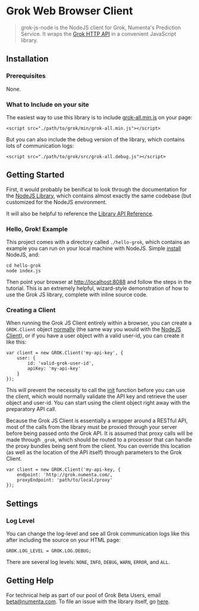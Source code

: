 Grok Web Browser Client
==================

> grok-js-node is the NodeJS client for Grok, Numenta's Prediction Service. It wraps the [Grok HTTP API](http://numenta.github.com/grok-api) in a convenient JavaScript library.

Installation
------------

### Prerequisites

None.

### What to Include on your site

The easiest way to use this library is to include [grok-all.min.js](min/grok-all.min.js) on your page:

    <script src="./path/to/grok/min/grok-all.min.js"></script>

But you can also include the debug version of the library, which contains lots of communication logs:

    <script src="./path/to/grok/src/grok-all.debug.js"></script>


Getting Started
---------------

First, it would probably be benifical to look through the documentation for the [NodeJS Library](http://github.com/numenta/grok-js-node), which contains almost exactly the same codebase (but customized for the NodeJS environment.

It will also be helpful to reference the [Library API Reference](http://numenta.github.com/grok-js/).

### Hello, Grok! Example

This project comes with a directory called `./hello-grok`, which contains an example you can run on your local machine with NodeJS. Simple [install](http://nodejs.org#download) NodeJS, and:

    cd hello-grok
    node index.js

Then point your browser at [http://localhost:8088](http://localhost:8088) and follow the steps in the tutorial. This is an extremely helpful, wizard-style demonstration of how to use the Grok JS library, complete with inline source code.

### Creating a Client

When running the Grok JS Client entirely within a browser, you can create a `GROK.Client` object [normally](http://numenta.github.com/grok-js/symbols/GROK.Client.html) (the same way you would with the [NodeJS Client](http://github.com/numenta.com/grok-js-node)), or if you have a user object with a valid user-id, you can create it like this:

    var client = new GROK.Client('my-api-key', {
        user: {
            id: 'valid-grok-user-id',
            apiKey: 'my-api-key'
        }
    });

This will prevent the necessity to call the [init](http://numenta.github.com/grok-js/symbols/GROK.Client.html#init) function before you can use the client, which would normally validate the API key and retrieve the user object and user-id. You can start using the client object right away with the preparatory API call.

Because the Grok JS Client is essentially a wrapper around a RESTful API, most of the calls from the library must be proxied through your server before being passed onto the Grok API. It is assumed that proxy calls will be made through `_grok`, which should be routed to a processor that can handle the proxy bundles being sent from the client. You can override this location (as well as the location of the API itself) through parameters to the Grok Client.

    var client = new GROK.Client('my-api-key, {
        endpoint: 'http://grok.numenta.com/,
        proxyEndpoint: 'path/to/local/proxy'
    });

Settings
--------

### Log Level

You can change the log-level and see all Grok communication logs like this after including the source on your HTML page:

    GROK.LOG_LEVEL = GROK.LOG.DEBUG;

There are several log levels: `NONE`, `INFO`, `DEBUG`, `WARN`, `ERROR`, and `ALL`.

Getting Help
------------

For technical help as part of our pool of Grok Beta Users, email beta@numenta.com. To file an issue with the library itself, go [here](https://github.com/numenta/grok-js-ua/issues).
